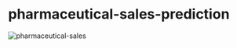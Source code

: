 # pharmaceutical-sales-prediction

![pharmaceutical-sales](https://www.easyuni.my/media/uploads/2019/12/24/pharmacy-field.jpg)
